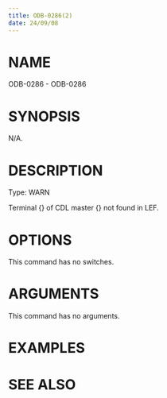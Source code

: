 ```yaml
---
title: ODB-0286(2)
date: 24/09/08
---
```


# NAME

ODB-0286 - ODB-0286

# SYNOPSIS

N/A.

# DESCRIPTION

Type: WARN

Terminal {} of CDL master {} not found in LEF.

# OPTIONS

This command has no switches.

# ARGUMENTS

This command has no arguments.

# EXAMPLES

# SEE ALSO
